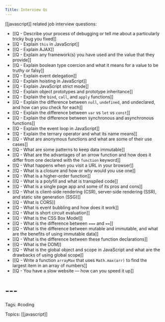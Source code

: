 ```yaml
---
Title: Interview Qs
---
```


[[javascript]] related job interview questions:

- [[Q - Describe your process of debugging or tell me about a particularly tricky bug you fixed]]
- [[Q - Explain `this` in JavaScript]]
- [[Q - Explain AJAX]]
- [[Q - Explain any framework(s) you have used and the value that they provide]]
- [[Q - Explain boolean type coercion and what it means for a value to be truthy or falsy]]
- [[Q - Explain event delegation]]
- [[Q - Explain hoisting in JavaScript]]
- [[Q - Explain JavaScript strict mode]]
- [[Q - Explain object prototypes and prototype inheritance]]
- [[Q - Explain the `bind`, `call`, and `apply` functions]]
- [[Q - Explain the difference between `null`, `undefined`, and undeclared, and how can you check for each]]
- [[Q - Explain the difference between `var` vs `let` vs `const`]]
- [[Q - Explain the difference between synchronous and asynchronous functions]]
- [[Q - Explain the event loop in JavaScript]]
- [[Q - Explain the ternary operator and what its name means]]
- [[Q - What are anonymous functions and what are some of their use cases]]
- [[Q - What are some patterns to keep data immutable]]
- [[Q - What are the advantages of an arrow function and how does it differ from one declared with the `function` keyword]]
- [[Q - What happens when you visit a URL in your browser]]
- [[Q - What is a closure and how or why would you use one]]
- [[Q - What is a higher-order function]]
- [[Q - What is a polyfill and what is transpiled code]]
- [[Q - What is a single page app and some of its pros and cons]]
- [[Q - What is client-side rendering (CSR), server-side rendering (SSR), and static site generation (SSG)]]
- [[Q - What is CORS]]
- [[Q - What is event bubbling and how does it work]]
- [[Q - What is short circuit evaluation]]
- [[Q - What is the CSS Box Model]]
- [[Q - What is the difference between `===` and `==`]]
- [[Q - What is the difference between mutable and immutable, and what are the benefits of using immutable data]]
- [[Q - What is the difference between these function declarations]]
- [[Q - What is the DOM]]
- [[Q - What is the global object and scope in JavaScript and what are the drawbacks of using global scope]]
- [[Q - Write a function `arrayMax` that uses `Math.max(arr)` to find the largest item in an array of numbers]]
- [[Q - You have a slow website — how can you speed it up]]
# ---

Tags: #coding

Topics: [[javascript]]

